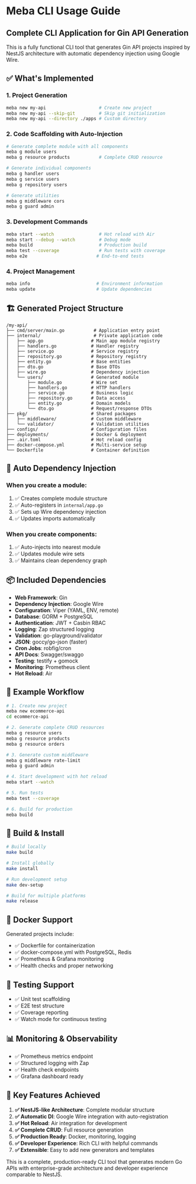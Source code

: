 # Meba CLI Usage Guide

## Complete CLI Application for Gin API Generation

This is a fully functional CLI tool that generates Gin API projects inspired by NestJS architecture with automatic dependency injection using Google Wire.

## ✅ What's Implemented

### 1. **Project Generation**
```bash
meba new my-api                    # Create new project
meba new my-api --skip-git         # Skip git initialization
meba new my-api --directory ./apps # Custom directory
```

### 2. **Code Scaffolding with Auto-Injection**
```bash
# Generate complete module with all components
meba g module users
meba g resource products           # Complete CRUD resource

# Generate individual components
meba g handler users
meba g service users
meba g repository users

# Generate utilities
meba g middleware cors
meba g guard admin
```

### 3. **Development Commands**
```bash
meba start --watch                 # Hot reload with Air
meba start --debug --watch         # Debug mode
meba build                         # Production build
meba test --coverage               # Run tests with coverage
meba e2e                          # End-to-end tests
```

### 4. **Project Management**
```bash
meba info                         # Environment information
meba update                       # Update dependencies
```

## 🏗️ Generated Project Structure

```
/my-api/
├── cmd/server/main.go           # Application entry point
├── internal/                    # Private application code
│   ├── app.go                  # Main app module registry
│   ├── handlers.go             # Handler registry
│   ├── service.go              # Service registry
│   ├── repository.go           # Repository registry
│   ├── entity.go               # Base entities
│   ├── dto.go                  # Base DTOs
│   ├── wire.go                 # Dependency injection
│   └── users/                  # Generated module
│       ├── module.go           # Wire set
│       ├── handlers.go         # HTTP handlers
│       ├── service.go          # Business logic
│       ├── repository.go       # Data access
│       ├── entity.go           # Domain models
│       └── dto.go              # Request/response DTOs
├── pkg/                        # Shared packages
│   ├── middleware/             # Custom middleware
│   └── validator/              # Validation utilities
├── configs/                    # Configuration files
├── deployments/                # Docker & deployment
├── .air.toml                   # Hot reload config
├── docker-compose.yml          # Multi-service setup
└── Dockerfile                  # Container definition
```

## 🔄 Auto Dependency Injection

### When you create a module:
1. ✅ Creates complete module structure
2. ✅ Auto-registers in `internal/app.go`
3. ✅ Sets up Wire dependency injection
4. ✅ Updates imports automatically

### When you create components:
1. ✅ Auto-injects into nearest module
2. ✅ Updates module wire sets
3. ✅ Maintains clean dependency graph

## 📦 Included Dependencies

- **Web Framework**: Gin
- **Dependency Injection**: Google Wire
- **Configuration**: Viper (YAML, ENV, remote)
- **Database**: GORM + PostgreSQL
- **Authentication**: JWT + Casbin RBAC
- **Logging**: Zap structured logging
- **Validation**: go-playground/validator
- **JSON**: goccy/go-json (faster)
- **Cron Jobs**: robfig/cron
- **API Docs**: Swagger/swaggo
- **Testing**: testify + gomock
- **Monitoring**: Prometheus client
- **Hot Reload**: Air

## 🚀 Example Workflow

```bash
# 1. Create new project
meba new ecommerce-api
cd ecommerce-api

# 2. Generate complete CRUD resources
meba g resource users
meba g resource products
meba g resource orders

# 3. Generate custom middleware
meba g middleware rate-limit
meba g guard admin

# 4. Start development with hot reload
meba start --watch

# 5. Run tests
meba test --coverage

# 6. Build for production
meba build
```

## 🔧 Build & Install

```bash
# Build locally
make build

# Install globally
make install

# Run development setup
make dev-setup

# Build for multiple platforms
make release
```

## 🐳 Docker Support

Generated projects include:
- ✅ Dockerfile for containerization
- ✅ docker-compose.yml with PostgreSQL, Redis
- ✅ Prometheus & Grafana monitoring
- ✅ Health checks and proper networking

## 🧪 Testing Support

- ✅ Unit test scaffolding
- ✅ E2E test structure
- ✅ Coverage reporting
- ✅ Watch mode for continuous testing

## 📊 Monitoring & Observability

- ✅ Prometheus metrics endpoint
- ✅ Structured logging with Zap
- ✅ Health check endpoints
- ✅ Grafana dashboard ready

## 🎯 Key Features Achieved

1. **✅ NestJS-like Architecture**: Complete modular structure
2. **✅ Automatic DI**: Google Wire integration with auto-registration
3. **✅ Hot Reload**: Air integration for development
4. **✅ Complete CRUD**: Full resource generation
5. **✅ Production Ready**: Docker, monitoring, logging
6. **✅ Developer Experience**: Rich CLI with helpful commands
7. **✅ Extensible**: Easy to add new generators and templates

This is a complete, production-ready CLI tool that generates modern Go APIs with enterprise-grade architecture and developer experience comparable to NestJS.